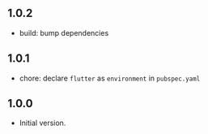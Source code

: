 ## 1.0.2

- build: bump dependencies

## 1.0.1

- chore: declare `flutter` as `environment` in `pubspec.yaml`

## 1.0.0

- Initial version.
